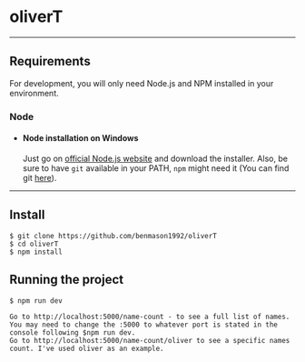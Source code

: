 # oliverT

---
## Requirements

For development, you will only need Node.js and NPM installed in your environment.

### Node
- #### Node installation on Windows

  Just go on [official Node.js website](https://nodejs.org/) and download the installer.
Also, be sure to have `git` available in your PATH, `npm` might need it (You can find git [here](https://git-scm.com/)).

---

## Install

    $ git clone https://github.com/benmason1992/oliverT
    $ cd oliverT
    $ npm install

## Running the project

    $ npm run dev
    
    Go to http://localhost:5000/name-count - to see a full list of names. You may need to change the :5000 to whatever port is stated in the console following $npm run dev.
    Go to http://localhost:5000/name-count/oliver to see a specific names count. I've used oliver as an example.

